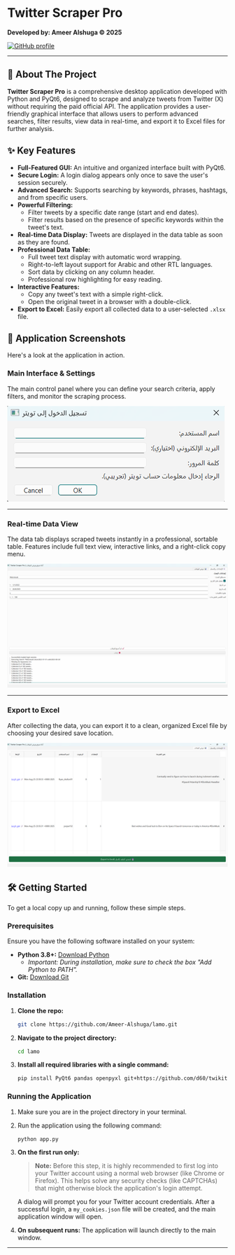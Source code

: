 # Twitter Scraper Pro

**Developed by: Ameer Alshuga © 2025**

[![GitHub profile](https://img.shields.io/badge/GitHub-Ameer--Alshuga-blue?style=flat&logo=github)](https://github.com/Ameer-Alshuga)

---

## 📜 About The Project

**Twitter Scraper Pro** is a comprehensive desktop application developed with Python and PyQt6, designed to scrape and analyze tweets from Twitter (X) without requiring the paid official API. The application provides a user-friendly graphical interface that allows users to perform advanced searches, filter results, view data in real-time, and export it to Excel files for further analysis.

## ✨ Key Features

-   **Full-Featured GUI:** An intuitive and organized interface built with PyQt6.
-   **Secure Login:** A login dialog appears only once to save the user's session securely.
-   **Advanced Search:** Supports searching by keywords, phrases, hashtags, and from specific users.
-   **Powerful Filtering:**
    -   Filter tweets by a specific date range (start and end dates).
    -   Filter results based on the presence of specific keywords within the tweet's text.
-   **Real-time Data Display:** Tweets are displayed in the data table as soon as they are found.
-   **Professional Data Table:**
    -   Full tweet text display with automatic word wrapping.
    -   Right-to-left layout support for Arabic and other RTL languages.
    -   Sort data by clicking on any column header.
    -   Professional row highlighting for easy reading.
-   **Interactive Features:**
    -   Copy any tweet's text with a simple right-click.
    -   Open the original tweet in a browser with a double-click.
-   **Export to Excel:** Easily export all collected data to a user-selected `.xlsx` file.

## 📸 Application Screenshots

Here's a look at the application in action.

### **Main Interface & Settings**
The main control panel where you can define your search criteria, apply filters, and monitor the scraping process.

![Main Interface](https://raw.githubusercontent.com/Ameer-Alshuga/lamo/main/assets/1.png)

---

### **Real-time Data View**
The data tab displays scraped tweets instantly in a professional, sortable table. Features include full text view, interactive links, and a right-click copy menu.

![Data View](https://raw.githubusercontent.com/Ameer-Alshuga/lamo/main/assets/2.png)

---

### **Export to Excel**
After collecting the data, you can export it to a clean, organized Excel file by choosing your desired save location.

![Export Dialog](https://raw.githubusercontent.com/Ameer-Alshuga/lamo/main/assets/3.png)

## 🛠️ Getting Started

To get a local copy up and running, follow these simple steps.

### Prerequisites

Ensure you have the following software installed on your system:

-   **Python 3.8+:** [Download Python](https://www.python.org/downloads/)
    -   *Important: During installation, make sure to check the box "Add Python to PATH".*
-   **Git:** [Download Git](https://git-scm.com/downloads/)

### Installation

1.  **Clone the repo:**
    ```bash
    git clone https://github.com/Ameer-Alshuga/lamo.git
    ```

2.  **Navigate to the project directory:**
    ```bash
    cd lamo
    ```

3.  **Install all required libraries with a single command:**
    ```bash
    pip install PyQt6 pandas openpyxl git+https://github.com/d60/twikit.git
    ```

### Running the Application

1.  Make sure you are in the project directory in your terminal.
2.  Run the application using the following command:
    ```bash
    python app.py
    ```
3.  **On the first run only:**
    > **Note:** Before this step, it is highly recommended to first log into your Twitter account using a normal web browser (like Chrome or Firefox). This helps solve any security checks (like CAPTCHAs) that might otherwise block the application's login attempt.

    A dialog will prompt you for your Twitter account credentials. After a successful login, a `my_cookies.json` file will be created, and the main application window will open.
    
4.  **On subsequent runs:** The application will launch directly to the main window.

---